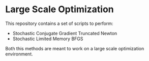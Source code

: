 # Large Scale Optimization

This repository contains a set of scripts to perform:

* Stochastic Conjugate Gradient Truncated Newton
* Stochastic Limited Memory BFGS

Both this methods are meant to work on a large scale optimization environment.
